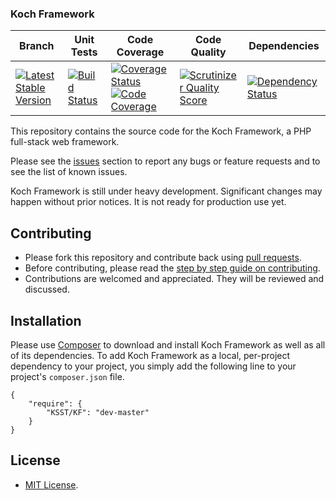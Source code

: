 ### Koch Framework

| Branch | Unit Tests | Code Coverage | Code Quality | Dependencies
| ------ | ---------- | -------- | ------- | ------- |
| [![Latest Stable Version](https://poser.pugx.org/ksst/kf/v/stable.png)](https://packagist.org/packages/ksst/kf) | [![Build Status](https://travis-ci.org/KSST/KF.svg)](https://travis-ci.org/KSST/KF) | [![Coverage Status](https://coveralls.io/repos/KSST/KF/badge.png)](https://coveralls.io/r/KSST/KF)  [![Code Coverage](https://scrutinizer-ci.com/g/KSST/KF/badges/coverage.png?s=d5f1f3d8d60acface9af5703812a1b7824fcce7c)](https://scrutinizer-ci.com/g/KSST/KF/)| [![Scrutinizer Quality Score](https://scrutinizer-ci.com/g/KSST/KF/badges/quality-score.png?s=8e702e4ca0581aba6d83279c7ad2b480e8ca5aab)](https://scrutinizer-ci.com/g/KSST/KF/) | [![Dependency Status](https://www.versioneye.com/php/ksst:kf/dev-master/badge.svg)](https://www.versioneye.com/php/ksst:kf/dev-master)

This repository contains the source code for the Koch Framework, a PHP full-stack web framework.

Please see the [issues](https://github.com/KSST/KF/issues) section to
report any bugs or feature requests and to see the list of known issues.

Koch Framework is still under heavy development. Significant changes may happen without prior notices.
It is not ready for production use yet.

## Contributing

* Please fork this repository and contribute back using [pull requests](https://github.com/KSST/KF/pulls).
* Before contributing, please read the [step by step guide on contributing](https://github.com/KSST/KF/blob/master/CONTRIBUTING.md).
* Contributions are welcomed and appreciated. They will be reviewed and discussed.

## Installation

Please use [Composer](http://getcomposer.org/) to download and install Koch Framework as well as all of its dependencies.
To add Koch Framework as a local, per-project dependency to your project,
you simply add the following line to your project's `composer.json` file.

    {
        "require": {
            "KSST/KF": "dev-master"
        }
    }

## License

* [MIT License](https://opensource.org/license/MIT).
